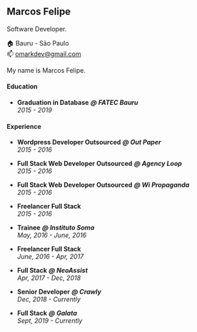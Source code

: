 ## Marcos Felipe

Software Developer.

:house:    Bauru - São Paulo <br>
:mailbox:  omarkdev@gmail.com

My name is Marcos Felipe.

#### Education

* **Graduation in Database** ***@ FATEC Bauru*** <br>
*2015 - 2019*

#### Experience

* **Wordpress Developer Outsourced** ***@ Out Paper***<br>
*2015 - 2016*

* **Full Stack Web Developer Outsourced** ***@ Agency Loop***<br>
*2015 - 2016*

* **Full Stack Web Developer Outsourced** ***@ Wi Propaganda***<br>
*2015 - 2016*

* **Freelancer Full Stack**<br>
*2015 - 2016*

* **Trainee** ***@ Instituto Soma***<br>
*May, 2016 - June, 2016*

* **Freelancer Full Stack**<br>
*June, 2016 - Apr, 2017*

* **Full Stack** ***@ NeoAssist***<br>
*Apr, 2017 - Dec, 2018*

* **Senior Developer** ***@ Crawly***<br>
*Dec, 2018 - Currently*

* **Full Stack** ***@ Galata***<br>
*Sept, 2019 - Currently*

